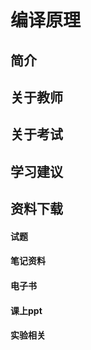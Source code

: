 
# 编译原理

## 简介

## 关于教师

## 关于考试

## 学习建议

## 资料下载
<!-- tabs:start -->

#### **试题**

#### **笔记资料**

#### **电子书**

#### **课上ppt**

#### **实验相关**

<!-- tabs:end -->


